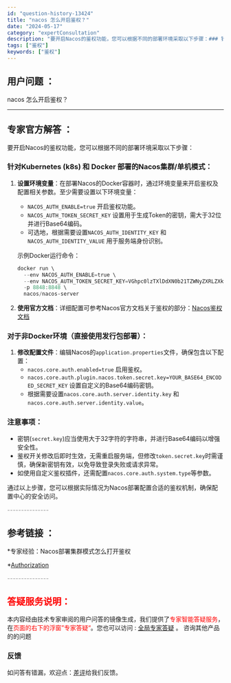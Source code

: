 ```yaml
---
id: "question-history-13424"
title: "nacos 怎么开启鉴权？"
date: "2024-05-17"
category: "expertConsultation"
description: "要开启Nacos的鉴权功能，您可以根据不同的部署环境采取以下步骤：### 针对Kubernetes (k8s) 和 Docker 部署的Nacos集群/单机模式：1. **设置环境变量**：在部署Nacos的Docker容器时，通过环境变量来开启鉴权及配置相关参数。至少需要设置以下环境变量：   -"
tags: ["鉴权"]
keywords: ["鉴权"]
---
```


## 用户问题 ： 
 nacos 怎么开启鉴权？  

---------------
## 专家官方解答 ：

要开启Nacos的鉴权功能，您可以根据不同的部署环境采取以下步骤：

### 针对Kubernetes (k8s) 和 Docker 部署的Nacos集群/单机模式：

1. **设置环境变量**：在部署Nacos的Docker容器时，通过环境变量来开启鉴权及配置相关参数。至少需要设置以下环境变量：
   - `NACOS_AUTH_ENABLE=true` 开启鉴权功能。
   - `NACOS_AUTH_TOKEN_SECRET_KEY` 设置用于生成Token的密钥，需大于32位并进行Base64编码。
   - 可选地，根据需要设置`NACOS_AUTH_IDENTITY_KEY` 和 `NACOS_AUTH_IDENTITY_VALUE` 用于服务端身份识别。

   示例Docker运行命令：
   ```powershell
   docker run \
     --env NACOS_AUTH_ENABLE=true \
     --env NACOS_AUTH_TOKEN_SECRET_KEY=VGhpc0lzTXlDdXN0b21TZWNyZXRLZXkwMTIzNDU2Nzg= \
     -p 8848:8848 \
     nacos/nacos-server
   ```

2. **使用官方文档**：详细配置可参考Nacos官方文档关于鉴权的部分：[Nacos鉴权文档](https://nacos.io/docs/latest/guide/user/auth/)

### 对于非Docker环境（直接使用发行包部署）：

1. **修改配置文件**：编辑Nacos的`application.properties`文件，确保包含以下配置：
   - `nacos.core.auth.enabled=true` 启用鉴权。
   - `nacos.core.auth.plugin.nacos.token.secret.key=YOUR_BASE64_ENCODED_SECRET_KEY` 设置自定义的Base64编码密钥。
   - 根据需要设置`nacos.core.auth.server.identity.key` 和 `nacos.core.auth.server.identity.value`。

### 注意事项：

- 密钥(`secret.key`)应当使用大于32字符的字符串，并进行Base64编码以增强安全性。
- 鉴权开关修改后即时生效，无需重启服务端，但修改`token.secret.key`时需谨慎，确保新密钥有效，以免导致登录失败或请求异常。
- 如使用自定义鉴权插件，还需配置`nacos.core.auth.system.type`等参数。

通过以上步骤，您可以根据实际情况为Nacos部署配置合适的鉴权机制，确保配置中心的安全访问。


<font color="#949494">---------------</font> 


## 参考链接 ：

*专家经验：Nacos部署集群模式怎么打开鉴权 
 
 *[Authorization](https://nacos.io/docs/latest/guide/user/auth)


 <font color="#949494">---------------</font> 
 


## <font color="#FF0000">答疑服务说明：</font> 

本内容经由技术专家审阅的用户问答的镜像生成，我们提供了<font color="#FF0000">专家智能答疑服务</font>，在<font color="#FF0000">页面的右下的浮窗”专家答疑“</font>。您也可以访问 : [全局专家答疑](https://answer.opensource.alibaba.com/docs/intro) 。 咨询其他产品的的问题

### 反馈
如问答有错漏，欢迎点：[差评](https://ai.nacos.io/user/feedbackByEnhancerGradePOJOID?enhancerGradePOJOId=13894)给我们反馈。
